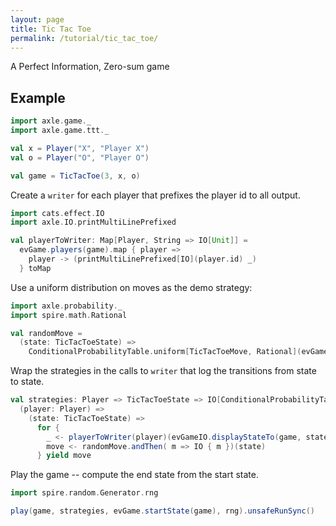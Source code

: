 ```yaml
---
layout: page
title: Tic Tac Toe
permalink: /tutorial/tic_tac_toe/
---
```


A Perfect Information, Zero-sum game

## Example

```scala mdoc
import axle.game._
import axle.game.ttt._

val x = Player("X", "Player X")
val o = Player("O", "Player O")

val game = TicTacToe(3, x, o)
```

Create a `writer` for each player that prefixes the player id to all output.

```scala mdoc
import cats.effect.IO
import axle.IO.printMultiLinePrefixed

val playerToWriter: Map[Player, String => IO[Unit]] =
  evGame.players(game).map { player =>
    player -> (printMultiLinePrefixed[IO](player.id) _)
  } toMap
```

Use a uniform distribution on moves as the demo strategy:

```scala mdoc
import axle.probability._
import spire.math.Rational

val randomMove =
  (state: TicTacToeState) =>
    ConditionalProbabilityTable.uniform[TicTacToeMove, Rational](evGame.moves(game, state))
```

Wrap the strategies in the calls to `writer` that log the transitions from state to state.

```scala mdoc
val strategies: Player => TicTacToeState => IO[ConditionalProbabilityTable[TicTacToeMove, Rational]] = 
  (player: Player) =>
    (state: TicTacToeState) =>
      for {
        _ <- playerToWriter(player)(evGameIO.displayStateTo(game, state, player))
        move <- randomMove.andThen( m => IO { m })(state)
      } yield move
```

Play the game -- compute the end state from the start state.

```scala mdoc
import spire.random.Generator.rng

play(game, strategies, evGame.startState(game), rng).unsafeRunSync()
```
